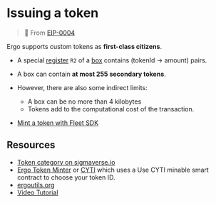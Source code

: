# Issuing a token

> 🔗 From [EIP-0004](eip4.md)

Ergo supports custom tokens as **first-class citizens**.

- A special [register](registers.md) `R2` of a [box](box.md) contains (tokenId -> amount) pairs.
- A box can contain **at most 255 secondary tokens**. 
- However, there are also some indirect limits: 
    - A box can be no more than 4 kilobytes
    - Tokens add to the computational cost of the transaction.

- [Mint a token with Fleet SDK](https://fleet-sdk.github.io/docs/transaction-building#step-4-2-mint-a-token)

## Resources

- [Token category on sigmaverse.io](https://sigmaverse.io/all-projects/?category=Tokens)
- [Ergo Token Minter](https://thierrym1212.github.io/tokenminter/index.html) or [CYTI](https://thierrym1212.github.io/cyti/index.html) which uses a Use CYTI minable smart contract to choose your token ID.
- [ergoutils.org](https://ergoutils.org/#/token)
- [Video Tutorial](https://www.youtube.com/watch?v=I3R6_PceM1k)



